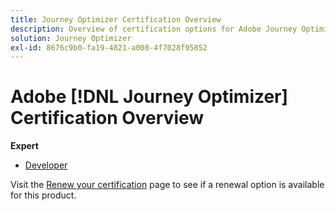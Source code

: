```yaml
---
title: Journey Optimizer Certification Overview
description: Overview of certification options for Adobe Journey Optimizer
solution: Journey Optimizer
exl-id: 8676c9b0-fa19-4821-a008-4f7028f95852
---
```

# Adobe [!DNL Journey Optimizer] Certification Overview

**Expert**

* [Developer](/help/certifications/ajo/ajo-e-developer-23-10.md) <!--AD0-E606-->

Visit the [Renew your certification](/help/certifications/renew.md) page to see if a renewal option is available for this product.
